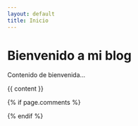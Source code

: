 ```yaml
---
layout: default
title: Inicio
---
```


# Bienvenido a mi blog

Contenido de bienvenida...

<!-- Comentarios -->
{{ content }}

{% if page.comments %}
  <div id="giscus-comments"></div>
  <script src="https://giscus.app/client.js"
          data-repo="srg-info/srg-info.github.io"
          data-repo-id="TU_REPO_ID"
          data-category="Comentarios"
          data-category-id="TU_CATEGORY_ID"
          data-mapping="pathname"
          data-reactions-enabled="1"
          data-emit-metadata="0"
          data-input-position="bottom"
          data-theme="light"
          crossorigin="anonymous"
          async>
  </script>
{% endif %}
